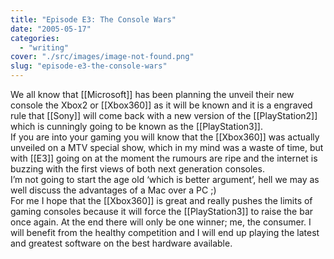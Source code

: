 ```yaml
---
title: "Episode E3: The Console Wars"
date: "2005-05-17"
categories: 
  - "writing"
cover: "./src/images/image-not-found.png"
slug: "episode-e3-the-console-wars"
---
```


We all know that \[\[Microsoft\]\] has been planning the unveil their new console the Xbox2 or \[\[Xbox360\]\] as it will be known and it is a engraved rule that \[\[Sony\]\] will come back with a new version of the \[\[PlayStation2\]\] which is cunningly going to be known as the \[\[PlayStation3\]\].  
If you are into your gaming you will know that the \[\[Xbox360\]\] was actually unveiled on a MTV special show, which in my mind was a waste of time, but with \[\[E3\]\] going on at the moment the rumours are ripe and the internet is buzzing with the first views of both next generation consoles.  
I’m not going to start the age old ‘which is better argument’, hell we may as well discuss the advantages of a Mac over a PC ;)  
For me I hope that the \[\[Xbox360\]\] is great and really pushes the limits of gaming consoles because it will force the \[\[PlayStation3\]\] to raise the bar once again. At the end there will only be one winner; me, the consumer. I will benefit from the healthy competition and I will end up playing the latest and greatest software on the best hardware available.
